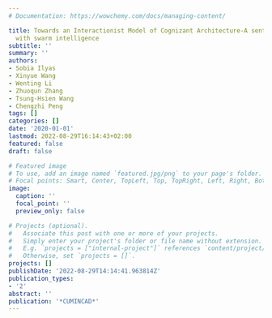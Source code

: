 ```yaml
---
# Documentation: https://wowchemy.com/docs/managing-content/

title: Towards an Interactionist Model of Cognizant Architecture-A sentient maze built
  with swarm intelligence
subtitle: ''
summary: ''
authors:
- Sobia Ilyas
- Xinyue Wang
- Wenting Li
- Zhuoqun Zhang
- Tsung-Hsien Wang
- Chengzhi Peng
tags: []
categories: []
date: '2020-01-01'
lastmod: 2022-08-29T16:14:43+02:00
featured: false
draft: false

# Featured image
# To use, add an image named `featured.jpg/png` to your page's folder.
# Focal points: Smart, Center, TopLeft, Top, TopRight, Left, Right, BottomLeft, Bottom, BottomRight.
image:
  caption: ''
  focal_point: ''
  preview_only: false

# Projects (optional).
#   Associate this post with one or more of your projects.
#   Simply enter your project's folder or file name without extension.
#   E.g. `projects = ["internal-project"]` references `content/project/deep-learning/index.md`.
#   Otherwise, set `projects = []`.
projects: []
publishDate: '2022-08-29T14:14:41.963814Z'
publication_types:
- '2'
abstract: ''
publication: '*CUMINCAD*'
---
```

